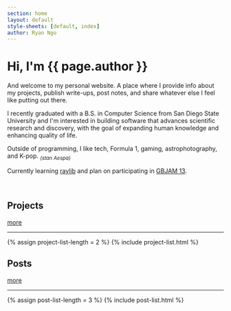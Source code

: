 ```yaml
---
section: home
layout: default 
style-sheets: [default, index]
author: Ryan Ngo
---
```


<h1 class="home-title">Hi, I'm <span>{{ page.author }}</span></h1>

And welcome to my personal website. A place where I provide info about my
projects, publish write-ups, post notes, and share whatever else I feel
like putting out there.

I recently graduated with a B.S. in Computer Science from San Diego State 
University and I'm interested in building software that advances scientific 
research and discovery, with the goal of expanding human knowledge and
enhancing quality of life.

Outside of programming, I like tech, Formula 1, gaming, astrophotography,
and K-pop. <sub><i>(stan Aespa)</i></sub>

Currently learning 
<a href="https://www.raylib.com/" target="_blank">raylib</a>
and plan on participating in
<a href="https://itch.io/jam/gbjam-13" target="_blank">GBJAM 13</a>.

<br>

<div class="list-heading">
    <h2 class="list-heading__title">Projects</h2>
    <a class="list-heading__link" href="{{ site.docs[1].url }}">more</a>
</div>
<hr>
{% assign project-list-length = 2 %}
{% include project-list.html %}


<div class="list-heading">
    <h2 class="list-heading__title">Posts</h2>
    <a class="list-heading__link" href="{{ site.docs[2].url }}">more</a>
</div>
<hr>
{% assign post-list-length = 3 %}
{% include post-list.html %}

